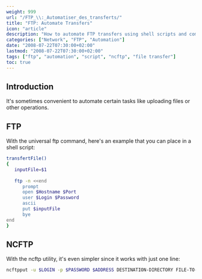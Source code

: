```yaml
---
weight: 999
url: "/FTP_\\:_Automatiser_des_transferts/"
title: "FTP: Automate Transfers"
icon: "article"
description: "How to automate FTP transfers using shell scripts and command line tools like ftp and ncftp."
categories: ["Network", "FTP", "Automation"]
date: "2008-07-22T07:30:00+02:00"
lastmod: "2008-07-22T07:30:00+02:00"
tags: ["ftp", "automation", "script", "ncftp", "file transfer"]
toc: true
---
```


## Introduction

It's sometimes convenient to automate certain tasks like uploading files or other operations.

## FTP

With the universal ftp command, here's an example that you can place in a shell script:

```bash
transfertFile()
{
   inputFile=$1
 
   ftp -n <<end
      prompt
      open $Hostname $Port
      user $Login $Password
      ascii
      put $inputFile
      bye
end
}
```

## NCFTP

With the ncftp utility, it's even simpler since it works with just one line:

```bash
ncftpput -u $LOGIN -p $PASSWORD $ADDRESS DESTINATION-DIRECTORY FILE-TO-UPLOAD
```
